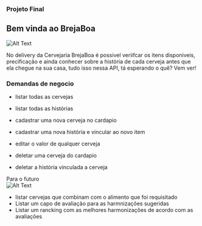 ### Projeto Final

## Bem vinda ao BrejaBoa
![Alt Text](https://acegif.com/wp-content/gif/beer-77.gif)

No delivery da Cervejaria BrejaBoa é possivel veriifcar os itens disponiveis, precificação e ainda conhecer sobre a história de cada cerveja antes que ela chegue na sua casa, tudo isso nessa API, tá esperando o quê? Vem ver! <br />

### Demandas de negocio
- listar todas as cervejas <br />
- listar todas as histórias <br />

- cadastrar uma nova cerveja no cardapio<br />
- cadastrar uma nova história e vincular ao novo item <br />

- editar o valor de qualquer cerveja <br />

- deletar uma cerveja do cardapio <br />
- deletar a história vinculada a cerveja <br />

Para o futuro<br />
![Alt Text](https://acegif.com/wp-content/gif/beer-2151.gif)

- listar cervejas que combinam com o alimento que foi requisitado <br />
- Listar um capo de avaliação para as harmnizações sugeridas <br />
- Listar um rancking com as melhores harmonizações de acordo com as avaliações <br />